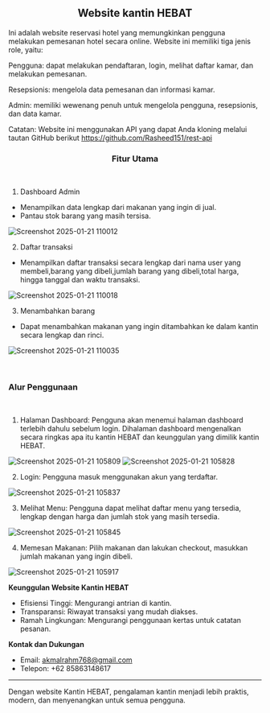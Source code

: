 <h2 align="center">Website kantin HEBAT</h2>
Ini adalah website reservasi hotel yang memungkinkan pengguna melakukan pemesanan hotel secara online. Website ini memiliki tiga jenis role, yaitu:

Pengguna: dapat melakukan pendaftaran, login, melihat daftar kamar, dan melakukan pemesanan.

Resepsionis: mengelola data pemesanan dan informasi kamar.

Admin: memiliki wewenang penuh untuk mengelola pengguna, resepsionis, dan data kamar.

Catatan: Website ini menggunakan API yang dapat Anda kloning melalui tautan GitHub berikut https://github.com/Rasheed151/rest-api
<br><h3 align="center">**Fitur Utama**</h3></br>

1. Dashboard Admin
- Menampilkan data lengkap dari makanan yang ingin di jual.
- Pantau stok barang yang masih tersisa.

 ![Screenshot 2025-01-21 110012](https://github.com/user-attachments/assets/2d8f1a97-f526-495c-aac9-53f5279440fb)
 
2. Daftar transaksi

- Menampilkan daftar transaksi secara lengkap dari nama user yang membeli,barang yang dibeli,jumlah barang yang dibeli,total harga, hingga tanggal dan waktu transaksi.

 ![Screenshot 2025-01-21 110018](https://github.com/user-attachments/assets/be53e41a-322e-4b57-89b7-e1041269c260)
 
3. Menambahkan barang
- Dapat menambahkan makanan yang ingin ditambahkan ke dalam kantin secara lengkap dan rinci.

 ![Screenshot 2025-01-21 110035](https://github.com/user-attachments/assets/cd1e64b3-3997-4f83-9f6a-e60e431de291)


<br><h3>**Alur Penggunaan**</h3></br>


1. Halaman Dashboard: Pengguna akan menemui halaman dashboard terlebih dahulu sebelum login. Dihalaman dashboard mengenalkan secara ringkas apa itu kantin HEBAT dan keunggulan yang dimilik kantin HEBAT.

![Screenshot 2025-01-21 105809](https://github.com/user-attachments/assets/67bd43b9-6a2f-4957-a983-c424f451f70e)
![Screenshot 2025-01-21 105828](https://github.com/user-attachments/assets/1feb4acd-edae-4e73-96ed-a2d1a0b8f222)

2. Login: Pengguna masuk menggunakan akun yang terdaftar.

 ![Screenshot 2025-01-21 105837](https://github.com/user-attachments/assets/4cc49d77-b619-4546-ae5b-69ff6fd1dfe2)

3. Melihat Menu: Pengguna dapat melihat daftar menu yang tersedia, lengkap dengan harga dan jumlah stok yang masih tersedia.

 ![Screenshot 2025-01-21 105845](https://github.com/user-attachments/assets/b9b8f83a-5b4f-472d-b573-7dd77139c820)

4. Memesan Makanan: Pilih makanan dan lakukan checkout, masukkan jumlah makanan yang ingin dibeli.

![Screenshot 2025-01-21 105917](https://github.com/user-attachments/assets/bc2a2fa8-62cd-4b51-9e90-9c2118c80ecd)
 
**Keunggulan Website Kantin HEBAT**
- Efisiensi Tinggi: Mengurangi antrian di kantin.
- Transparansi: Riwayat transaksi yang mudah diakses.
- Ramah Lingkungan: Mengurangi penggunaan kertas untuk catatan pesanan.

**Kontak dan Dukungan**
- Email: akmalrahm768@gmail.com
- Telepon: +62 85863148617
________________________________________
Dengan website Kantin HEBAT, pengalaman kantin menjadi lebih praktis, modern, dan menyenangkan untuk semua pengguna.
